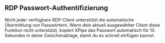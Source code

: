 ## RDP Passwort-Authentifizierung

Nicht jeder verfügbare RDP-Client unterstützt die automatische Übermittlung von Passwörtern. Wenn dein aktuell ausgewählter Client diese Funktion nicht unterstützt, kopiert XPipe das Passwort automatisch für 10 Sekunden in deine Zwischenablage, damit du es schnell einfügen kannst.
